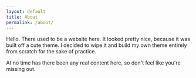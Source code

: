 ```yaml
---
layout: default
title: About
permalink: /about/
---
```


Hello. There used to be a website here. It looked pretty nice, because it was
built off a cute theme. I decided to wipe it and build my own theme entirely
from scratch for the sake of practice.

At no time has there been any real content here, so don't feel like you're
missing out.
